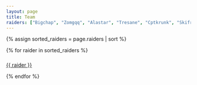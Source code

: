 ```yaml
---
layout: page
title: Team
raiders: ["Bigchap", "Zomgqq", "Alastar", "Tresane", "Cptkrunk", "Skifree", "Eredesse", "Dragonheart", "Evgenimalkin", "Maknasty", "Wootman", "Cimba", "Flarez", "Irregularity", "Crians", "Shiftless"]
---
```


{% assign sorted_raiders = page.raiders | sort %}

<script type="text/javascript" id="myjsonp"></script>
<script type="text/javascript">
    function getToon(obj) {
        var raiders = ["Bigchap", "Zomgqq", "Alastar", "Tresane", "Cptkrunk", "Skifree", "Eredesse", "Dragonheart", "Evgenimalkin", "Maknasty", 
                        "Wootman", "Cimba", "Flarez", "Irregularity", "Crians", "Shiftless"];
        for (var index = 0; index < raiders.length; index++) {
            for (var yndex = 0; yndex < obj.members.length; yndex++) {
                if (raiders[index] == obj.members[yndex].character.name) {
                    var id = raiders[index];
                    document.getElementById("avatar" + id).src = "https://us.battle.net/static-render/us/" + obj.members[yndex].character.thumbnail;
                    document.getElementById("name" + id).innerHTML = obj.members[yndex].character.name;
                    document.getElementById("specClass" + id).innerHTML = obj.members[yndex].character.spec.name + " ";

                    if (obj.members[yndex].character.class == "1") { document.getElementById("specClass" + id).innerHTML += "Warrior"; }
                    if (obj.members[yndex].character.class == "2") { document.getElementById("specClass" + id).innerHTML += "Paladin"; }
                    if (obj.members[yndex].character.class == "3") { document.getElementById("specClass" + id).innerHTML += "Hunter"; }
                    if (obj.members[yndex].character.class == "4") { document.getElementById("specClass" + id).innerHTML += "Rogue"; }
                    if (obj.members[yndex].character.class == "5") { document.getElementById("specClass" + id).innerHTML += "Priest"; }
                    if (obj.members[yndex].character.class == "6") { document.getElementById("specClass" + id).innerHTML += "Death Knight"; }
                    if (obj.members[yndex].character.class == "7") { document.getElementById("specClass" + id).innerHTML += "Shaman"; }
                    if (obj.members[yndex].character.class == "8") { document.getElementById("specClass" + id).innerHTML += "Mage"; }
                    if (obj.members[yndex].character.class == "9") { document.getElementById("specClass" + id).innerHTML += "Warlock"; }
                    if (obj.members[yndex].character.class == "10") { document.getElementById("specClass" + id).innerHTML += "Monk"; }
                    if (obj.members[yndex].character.class == "11") { document.getElementById("specClass" + id).innerHTML += "Druid"; }
                }
            }
        }

    }
    window.onload = function() {
        var url = "http://us.battle.net/api/wow/guild/Boulderfist/Dragon%20Knight?fields=members&jsonp=getToon";
        document.getElementById("myjsonp").src = url;
    }
</script>

<div id="teamContainer">
    {% for raider in sorted_raiders %}
        <div class="post-container">                
            <div class="post-thumb">
                <img id="avatar{{ raider }}"></img>
            </div>
            <div class="post-content">
                <h3 class="post-title" id="name{{ raider }}"></h3>
                <a id="armory{{ raider}}" href="http://us.battle.net/wow/en/character/boulderfist/Bigchap/simple">
                    <p id="specClass{{ raider }}">{{ raider }}</p>
                </a>
            </div>
        </div>
    {% endfor %}
</div>